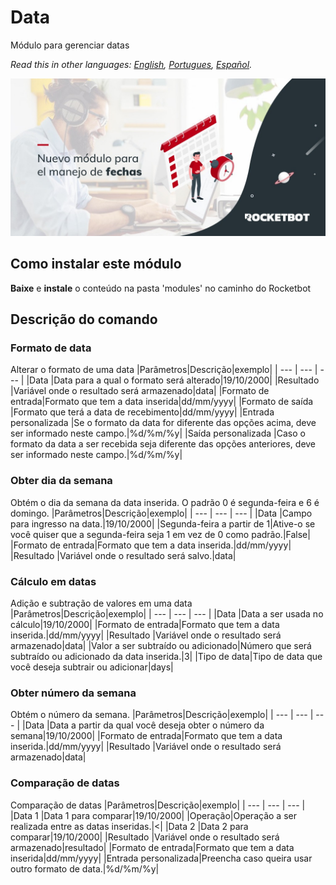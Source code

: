 # Data
  
Módulo para gerenciar datas  

*Read this in other languages: [English](Manual_Fechas.md), [Portugues](Manual_Fechas.pr.md), [Español](Manual_Fechas.es.md).*
  
![banner](imgs/Banner_fechas.png)
## Como instalar este módulo
  
__Baixe__ e __instale__ o conteúdo na pasta 'modules' no caminho do Rocketbot  



## Descrição do comando

### Formato de data
  
Alterar o formato de uma data
|Parâmetros|Descrição|exemplo|
| --- | --- | --- |
|Data |Data para a qual o formato será alterado|19/10/2000|
|Resultado |Variável onde o resultado será armazenado|data|
|Formato de entrada|Formato que tem a data inserida|dd/mm/yyyy|
|Formato de saída |Formato que terá a data de recebimento|dd/mm/yyyy|
|Entrada personalizada |Se o formato da data for diferente das opções acima, deve ser informado neste campo.|%d/%m/%y|
|Saída personalizada |Caso o formato da data a ser recebida seja diferente das opções anteriores, deve ser informado neste campo.|%d/%m/%y|

### Obter dia da semana
  
Obtém o dia da semana da data inserida. O padrão 0 é segunda-feira e 6 é domingo.
|Parâmetros|Descrição|exemplo|
| --- | --- | --- |
|Data |Campo para ingresso na data.|19/10/2000|
|Segunda-feira a partir de 1|Ative-o se você quiser que a segunda-feira seja 1 em vez de 0 como padrão.|False|
|Formato de entrada|Formato que tem a data inserida.|dd/mm/yyyy|
|Resultado |Variável onde o resultado será salvo.|data|

### Cálculo em datas
  
Adição e subtração de valores em uma data
|Parâmetros|Descrição|exemplo|
| --- | --- | --- |
|Data |Data a ser usada no cálculo|19/10/2000|
|Formato de entrada|Formato que tem a data inserida.|dd/mm/yyyy|
|Resultado |Variável onde o resultado será armazenado|data|
|Valor a ser subtraído ou adicionado|Número que será subtraído ou adicionado da data inserida.|3|
|Tipo de data|Tipo de data que você deseja subtrair ou adicionar|days|

### Obter número da semana
  
Obtém o número da semana.
|Parâmetros|Descrição|exemplo|
| --- | --- | --- |
|Data |Data a partir da qual você deseja obter o número da semana|19/10/2000|
|Formato de entrada|Formato que tem a data inserida.|dd/mm/yyyy|
|Resultado |Variável onde o resultado será armazenado|data|

### Comparação de datas
  
Comparação de datas
|Parâmetros|Descrição|exemplo|
| --- | --- | --- |
|Data 1 |Data 1 para comparar|19/10/2000|
|Operação|Operação a ser realizada entre as datas inseridas.|<|
|Data 2 |Data 2 para comparar|19/10/2000|
|Resultado |Variável onde o resultado será armazenado|resultado|
|Formato de entrada|Formato que tem a data inserida|dd/mm/yyyy|
|Entrada personalizada|Preencha caso queira usar outro formato de data.|%d/%m/%y|
